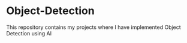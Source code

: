 # Object-Detection
This repository contains my projects where I have implemented Object Detection using AI

